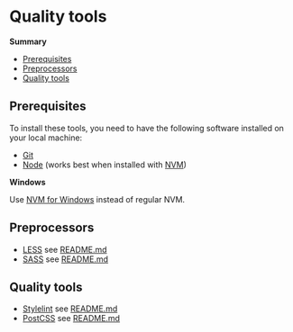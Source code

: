 # Quality tools

<!-- START doctoc generated TOC please keep comment here to allow auto update -->
<!-- DON'T EDIT THIS SECTION, INSTEAD RE-RUN doctoc TO UPDATE -->
**Summary**

- [Prerequisites](#prerequisites)
- [Preprocessors](#preprocessors)
- [Quality tools](#quality-tools)

<!-- END doctoc generated TOC please keep comment here to allow auto update -->

## Prerequisites

To install these tools, you need to have the following software installed on your local machine:
- [Git](https://git-scm.com/)
- [Node](https://nodejs.org/) (works best when installed with [NVM](https://github.com/nvm-sh/nvm))

**Windows**

Use [NVM for Windows](https://github.com/coreybutler/nvm-windows) instead of regular NVM.

## Preprocessors

- [LESS](https://github.com/stylelint/stylelint) see [README.md](less/README.md)
- [SASS](https://github.com/postcss/postcss) see [README.md](sass/README.md)

## Quality tools

- [Stylelint](https://github.com/stylelint/stylelint) see [README.md](stylelint/README.md)
- [PostCSS](https://github.com/postcss/postcss) see [README.md](post-css/README.md)

